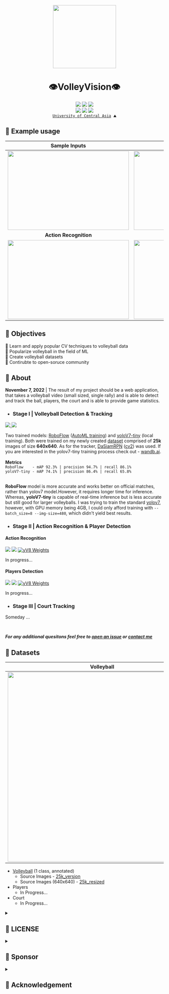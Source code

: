 <p align="center">
  <img src="https://github.com/shukkkur/VolleyVision/blob/280fed79d290c1cf6d53c869fa60355eeb04d148/assets/vv_logo.png" width=200>
</p>

<h1 align="center">
  👁️VolleyVision👁️
</h1>


<p align='center'>
  <a href="https://github.com/shukkkur/VolleyVision/forks?include=active%2Carchived%2Cinactive%2Cnetwork&page=1&period=2y&sort_by=stargazer_counts"><img src="https://img.shields.io/github/forks/shukkkur/VolleyVision.svg"></a>
  <a href="https://github.com/shukkkur/VolleyVision/stargazers"><img src="https://img.shields.io/github/stars/shukkkur/VolleyVision.svg"></a>
  <a href="https://github.com/shukkkur/VolleyVision/watchers"><img src="https://img.shields.io/github/watchers/shukkkur/VolleyVision.svg"></a>
 
  <br>
  <a href=""><img src="https://img.shields.io/github/last-commit/shukkkur/VolleyVision.svg"></a>
  <a href="https://creativecommons.org/licenses/by-nc-nd/4.0/"><img src="https://img.shields.io/badge/License-CC%20BY--NC--ND%204.0-lightgrey.svg"></a>
  <img src="https://hits.sh/github.com/shukkkur/VolleyVision.svg"/>
  
  <br>
  <a href="https://ucentralasia.org/home"><code>University of Central Asia</a> ⛰️</code>
  
</p>


<h2>🧪 Example usage</h2>

Sample Inputs | From [assets/](https://github.com/shukkkur/VolleyVision/tree/main/Stage%20I%20-%20Volleyball/assets)
:-------------------------:|:-------------------------:
<img src="https://github.com/shukkkur/VolleyVision/blob/88474342fa4330ce268668986d9f5061d7ee8f6a/assets/y7Detect_volleyball15.gif" width="385" height="250"> | <img src="https://github.com/shukkkur/VolleyVision/blob/eb639742363fb5564d6de4c3b1bf3da808162aa9/assets/rf_backview.gif" width="385" height="250">
<strong>Action Recognition</strong> | <strong>Players Detection</strong>
<img src="https://github.com/shukkkur/VolleyVision/blob/1c6c180c445a8be413defac520899e411c07f043/assets/actions.gif" width="385" height="250"> | <img src="https://github.com/shukkkur/VolleyVision/blob/aae563828d54dd16f68c75518e3e3a18c14f2092/assets/players_screen.jpg" width="385" height="250">



<h2>🎯 Objectives</h2>

<p>🏐 Learn and apply popular CV techniques to volleyball data
  <br>
  🏐 Popularize volleyball in the field of ML
  <br>
  🏐 Create volleyball datasets
  <br>
  🏐 Contirubte to open-soruce community
  <br>

</p>




<h2>📝 About</h2>

<p><strong>November 7, 2022</strong> | The result of my project should be a web application, that takes a  volleyball video (small sized, single rally) and is able to detect and track the ball, players, the court and is able to provide game statistics.</p>

<ul>
  
  <li>
    <h3>
      Stage I | Volleyball Detection & Tracking
    </h3>
  </li>
</ul>

<a href="https://universe.roboflow.com/shukur-sabzaliev-bh7pq/volleyball-tracking/model/">
    <img src="https://app.roboflow.com/images/try-model-badge.svg"></img>
</a>
<a href="https://universe.roboflow.com/shukur-sabzaliev-bh7pq/volleyball-tracking">
    <img src="https://app.roboflow.com/images/download-dataset-badge.svg"></img>
</a>
<p>
<!--   <strong>February 10, 2023 </strong> -->
<!--    <i>Closing the first stage moderetly satisfied</i>.  -->
<!--   <br> -->
  Two trained models: <a href="https://blog.roboflow.com/new-and-improved-roboflow-train/">RoboFlow</a> (<a href="https://docs.roboflow.com/train">AutoML training</a>) and <a href="https://github.com/WongKinYiu/yolov7">yoloV7-tiny</a> (local training). Both were trained on my newly created <a href="https://universe.roboflow.com/volleyvision/volleyball-tracking/dataset/13">dataset</a> comprised of <strong>25k</strong> images of size <strong>640x640</strong>.  As for the tracker, <a href="https://github.com/foolwood/DaSiamRPN">DaSiamRPN</a> (<a href="https://docs.opencv.org/4.x/de/d93/classcv_1_1TrackerDaSiamRPN.html">cv2</a>) was used. If you are interested in the yolov7-tiny training process check out - <a href="https://wandb.ai/volleyvision/YOLOR/runs/2u30vyzp/overview?workspace=user-">wandb.ai</a>.
  <br><br>
  <strong>Metrics</strong>
  <br>
  <code>RoboFlow    - mAP 92.3% | precision 94.7% | recall 86.1%</code>
  <br>
  <code>yoloV7-tiny - mAP 74.1% | precision 86.4% | recall 65.8%</code>
  <br><br>

  <strong>RoboFlow</strong> model is more accurate and works better on official matches, rather than yolov7 model.However, it requires longer time for inference. Whereas, <strong>yoloV7-tiny</strong> is capable of real-time inference but is less accurate but still good for larger volleyballs. I was trying to train the standard <a href="https://github.com/WongKinYiu/yolov7#performance">yolov7</a>, however, with GPU memory being 4GB, I could only afford training with <code>--batch_size=8 --img-size=480</code>, which didn't yield best results.

</p>

<ul>
   <li>
    <h3>
      Stage II | Action Recognition & Player Detection
     </h3>
   </li>
</ul>
        <h4>Action Recognition</h4>
        <a href="https://universe.roboflow.com/shukur-sabzaliev-42xvj/volleyball-actions"><img src="https://app.roboflow.com/images/download-dataset-badge.svg"></img></a>
        <a href="https://universe.roboflow.com/shukur-sabzaliev-42xvj/volleyball-actions/model/"><img src="https://app.roboflow.com/images/try-model-badge.svg"></img></a>
        <a href="https://github.com/shukkkur/VolleyVision/tree/main/Stage%20II%20-%20Players%20%26%20Actions/weights/actions/yV8_medium/weights"><img src="https://img.shields.io/badge/Download-YOLOV8M%20Weights-red" alt="yV8 Weights"></a>
    <p>
      In progress...
    </p>  
    <h4>Players Detection</h4>
    <a href="https://universe.roboflow.com/shukur-sabzaliev-42xvj/players-dataset"><img src="https://app.roboflow.com/images/download-dataset-badge.svg"></img></a>
    <a href="https://universe.roboflow.com/shukur-sabzaliev-42xvj/players-dataset/model/"><img src="https://app.roboflow.com/images/try-model-badge.svg"></img></a>
    <a href="https://github.com/shukkkur/VolleyVision/tree/main/Stage%20II%20-%20Players%20%26%20Actions/weights/players/yV8_large/weights"><img src="https://img.shields.io/badge/Download-YOLOV8L%20Weights-red" alt="yV8 Weights"></a>
    <p>
      In progress...
    </p>  

<ul>
   <li>
    <h3>Stage III | Court Tracking</h3>
   </li>
</ul>

<p>
  Someday ... 
</p>

<br>

<p>
<i><strong>For any additional quesitons feel free to <a href="https://github.com/shukkkur/VolleyVision/issues/new">open an issue</a> or <a href="https://github.com/shukkkur#feel-free-to-connectcontact">contact me</a></strong></i>
</p>

<h2>💾 Datasets</h2>

| Volleyball | Actions | Players | Court |
|------|---------|---------|-------|
| <a href="https://universe.roboflow.com/shukur-sabzaliev-bh7pq/volleyball-tracking"><img src="https://github.com/shukkkur/VolleyVision/blob/6ac8230e48de95a8edb3a1c4793657ddb06f1409/README_files/volley-collage.jpg" width="600"></a> | <a href="https://universe.roboflow.com/shukur-sabzaliev-42xvj/volleyball-actions"><img src="https://github.com/shukkkur/VolleyVision/blob/f59e9feba6946d6ce7706b8c6b27081461d0401e/assets/actions_collage.png" width="600"></a> | <a href="https://universe.roboflow.com/shukur-sabzaliev-42xvj/players-dataset"><img src="https://github.com/shukkkur/VolleyVision/blob/f59e9feba6946d6ce7706b8c6b27081461d0401e/assets/players_collage.png" width="600"></a> | <img src="https://github.com/shukkkur/VolleyVision/blob/280fed79d290c1cf6d53c869fa60355eeb04d148/assets/in_progress.jpg" width="600"> |



<ul>
  <li>
  <a href="https://universe.roboflow.com/volleyvision/volleyball-tracking/browse?queryText=&pageSize=50&startingIndex=0&browseQuery=true">Volleyball</a> (1 class, annotated)
  <ul>
    <li>Source Images - <a href="https://universe.roboflow.com/volleyvision/volleyball-tracking/dataset/9">25k_version</a></li>
    <li>Source Images (640x640) - <a href="https://universe.roboflow.com/volleyvision/volleyball-tracking/dataset/13">25k_resized</a></li>
  </ul>
  </li>
  
  <li>
  Players
  <ul>
    <li>In Progress...</li>
  </ul>
  </li>
  
  <li>
    Court
    <ul>
      <li>In Progress...</li>
    </ul>
  </li>
  
</ul>
  
<details><summary><h2>📝 LICENSE</h2></summary>
<p>This project is licensed under the <strong>Creative Commons Attribution-NonCommercial-NoDerivatives (CC BY-NC-ND)</strong> license.</p>
<p>This license allows you to:</p>
<ul>
    <li><strong>Share</strong> — copy and redistribute the material in any medium or format</li>
    <li><strong>Adapt</strong> — remix, transform, and build upon the material</li>
</ul>
<p>Under the following terms:</p>
<ul>
    <li><strong>Attribution</strong> — You must give appropriate credit, provide a link to the license, and indicate if changes were made. You may do so in any reasonable manner, but not in any way that suggests the licensor endorses you or your use.</li>
    <li><strong>Non-Commercial</strong> — You may not use the material for commercial purposes.</li>
    <li><strong>No Derivatives</strong> — If you remix, transform, or build upon the material, you may not distribute the modified material.</li>
</ul>
<p>See the full license text for more details.</p>
<p>
<a href="https://creativecommons.org/licenses/by-nc-nd/4.0/legalcode">Read the full license text</a>
</p>
</details>

<details><summary><h2>💖 Sponsor</h2></summary>
<p>If you find my work useful or interesting, please consider supporting me on <strong><a href="https://ko-fi.com/shukkkur">Ko-fi</a></strong>.</p>
</details>

<details><summary><h2>🙌 Acknowledgement</h2></summary>
  <ul>
    <li>
    This project wouldn't possible without amazing & free RoboFlow <a href="https://roboflow.com/annotate">annotation tools</a> , open-source <a href="https://universe.roboflow.com/">datasets</a>, quick & easy <a href="https://roboflow.com/deploy">deployement</a> and high-level <a href="https://blog.roboflow.com/">blog posts</a></li>
  <li>Supervisor</li>
  <li>Course Instructor</li>
  <li>University of Central Asia</li>
  </ul>
</details>


<!--
<table>
<tr>
<td> Status </td> <td> Response </td>
</tr>
<tr>
<td> 200 </td>
<td>

```python
from roboflow import Roboflow
rf = Roboflow(api_key="sparlyxRfGqxvrUwHldB")
project = rf.workspace().project("radardata")
model = project.version(1).model

# infer on a local image
print(model.predict("your_image.jpg", confidence=40, overlap=30).json())

# visualize your prediction
# model.predict("your_image.jpg", confidence=40, overlap=30).save("prediction.jpg")

# infer on an image hosted elsewhere
# print(model.predict("URL_OF_YOUR_IMAGE", hosted=True, confidence=40, overlap=30).json())
```
V Extra blank line below!

</td>
</tr>
<tr>
<td> 400 </td>
<td>

**Markdown** _here_. (Blank lines needed before and after!)

</td>
</tr>
</table>
-->

<!-- <img src="https://github.com/shukkkur/VolleyVision/blob/2e4ce97819f591573de99fcfe04ba0f0259dff9a/assets/rf_men_rally.gif" width="350" height="250"> | <img src="https://github.com/shukkkur/VolleyVision/blob/2e4ce97819f591573de99fcfe04ba0f0259dff9a/assets/rf_women_rally.gif" width="350" height="250"> -->

<!--   https://blog.roboflow.com/new-and-improved-roboflow-train/ -->
